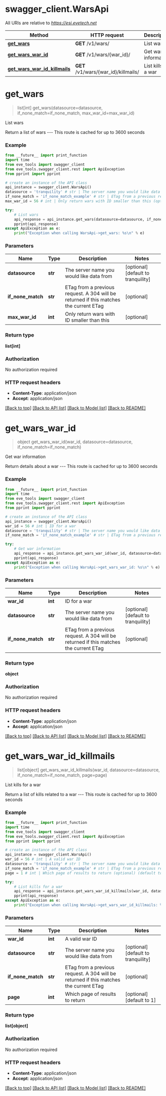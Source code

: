 # swagger_client.WarsApi

All URIs are relative to *https://esi.evetech.net*

Method | HTTP request | Description
------------- | ------------- | -------------
[**get_wars**](WarsApi.md#get_wars) | **GET** /v1/wars/ | List wars
[**get_wars_war_id**](WarsApi.md#get_wars_war_id) | **GET** /v1/wars/{war_id}/ | Get war information
[**get_wars_war_id_killmails**](WarsApi.md#get_wars_war_id_killmails) | **GET** /v1/wars/{war_id}/killmails/ | List kills for a war


# **get_wars**
> list[int] get_wars(datasource=datasource, if_none_match=if_none_match, max_war_id=max_war_id)

List wars

Return a list of wars  ---  This route is cached for up to 3600 seconds

### Example
```python
from __future__ import print_function
import time
from eve_tools import swagger_client
from eve_tools.swagger_client.rest import ApiException
from pprint import pprint

# create an instance of the API class
api_instance = swagger_client.WarsApi()
datasource = 'tranquility' # str | The server name you would like data from (optional) (default to tranquility)
if_none_match = 'if_none_match_example' # str | ETag from a previous request. A 304 will be returned if this matches the current ETag (optional)
max_war_id = 56 # int | Only return wars with ID smaller than this (optional)

try:
    # List wars
    api_response = api_instance.get_wars(datasource=datasource, if_none_match=if_none_match, max_war_id=max_war_id)
    pprint(api_response)
except ApiException as e:
    print("Exception when calling WarsApi->get_wars: %s\n" % e)
```

### Parameters

Name | Type | Description  | Notes
------------- | ------------- | ------------- | -------------
 **datasource** | **str**| The server name you would like data from | [optional] [default to tranquility]
 **if_none_match** | **str**| ETag from a previous request. A 304 will be returned if this matches the current ETag | [optional] 
 **max_war_id** | **int**| Only return wars with ID smaller than this | [optional] 

### Return type

**list[int]**

### Authorization

No authorization required

### HTTP request headers

 - **Content-Type**: application/json
 - **Accept**: application/json

[[Back to top]](#) [[Back to API list]](../README.md#documentation-for-api-endpoints) [[Back to Model list]](../README.md#documentation-for-models) [[Back to README]](../README.md)

# **get_wars_war_id**
> object get_wars_war_id(war_id, datasource=datasource, if_none_match=if_none_match)

Get war information

Return details about a war  ---  This route is cached for up to 3600 seconds

### Example
```python
from __future__ import print_function
import time
from eve_tools import swagger_client
from eve_tools.swagger_client.rest import ApiException
from pprint import pprint

# create an instance of the API class
api_instance = swagger_client.WarsApi()
war_id = 56 # int | ID for a war
datasource = 'tranquility' # str | The server name you would like data from (optional) (default to tranquility)
if_none_match = 'if_none_match_example' # str | ETag from a previous request. A 304 will be returned if this matches the current ETag (optional)

try:
    # Get war information
    api_response = api_instance.get_wars_war_id(war_id, datasource=datasource, if_none_match=if_none_match)
    pprint(api_response)
except ApiException as e:
    print("Exception when calling WarsApi->get_wars_war_id: %s\n" % e)
```

### Parameters

Name | Type | Description  | Notes
------------- | ------------- | ------------- | -------------
 **war_id** | **int**| ID for a war | 
 **datasource** | **str**| The server name you would like data from | [optional] [default to tranquility]
 **if_none_match** | **str**| ETag from a previous request. A 304 will be returned if this matches the current ETag | [optional] 

### Return type

**object**

### Authorization

No authorization required

### HTTP request headers

 - **Content-Type**: application/json
 - **Accept**: application/json

[[Back to top]](#) [[Back to API list]](../README.md#documentation-for-api-endpoints) [[Back to Model list]](../README.md#documentation-for-models) [[Back to README]](../README.md)

# **get_wars_war_id_killmails**
> list[object] get_wars_war_id_killmails(war_id, datasource=datasource, if_none_match=if_none_match, page=page)

List kills for a war

Return a list of kills related to a war  ---  This route is cached for up to 3600 seconds

### Example
```python
from __future__ import print_function
import time
from eve_tools import swagger_client
from eve_tools.swagger_client.rest import ApiException
from pprint import pprint

# create an instance of the API class
api_instance = swagger_client.WarsApi()
war_id = 56 # int | A valid war ID
datasource = 'tranquility' # str | The server name you would like data from (optional) (default to tranquility)
if_none_match = 'if_none_match_example' # str | ETag from a previous request. A 304 will be returned if this matches the current ETag (optional)
page = 1 # int | Which page of results to return (optional) (default to 1)

try:
    # List kills for a war
    api_response = api_instance.get_wars_war_id_killmails(war_id, datasource=datasource, if_none_match=if_none_match, page=page)
    pprint(api_response)
except ApiException as e:
    print("Exception when calling WarsApi->get_wars_war_id_killmails: %s\n" % e)
```

### Parameters

Name | Type | Description  | Notes
------------- | ------------- | ------------- | -------------
 **war_id** | **int**| A valid war ID | 
 **datasource** | **str**| The server name you would like data from | [optional] [default to tranquility]
 **if_none_match** | **str**| ETag from a previous request. A 304 will be returned if this matches the current ETag | [optional] 
 **page** | **int**| Which page of results to return | [optional] [default to 1]

### Return type

**list[object]**

### Authorization

No authorization required

### HTTP request headers

 - **Content-Type**: application/json
 - **Accept**: application/json

[[Back to top]](#) [[Back to API list]](../README.md#documentation-for-api-endpoints) [[Back to Model list]](../README.md#documentation-for-models) [[Back to README]](../README.md)

